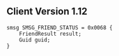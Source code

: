 ## Client Version 1.12

```rust,ignore
smsg SMSG_FRIEND_STATUS = 0x0068 {
    FriendResult result;    
    Guid guid;    
}

```
